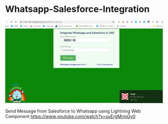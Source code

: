 # Whatsapp-Salesforce-Integration
![](integration.jpg)

Send Message from Salesforce to Whatsapp using Lightning Web Component
https://www.youtube.com/watch?v=suErgMrmGy0
